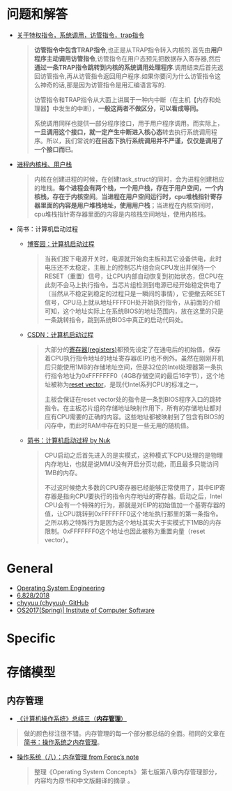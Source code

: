 # 问题和解答

- [关于特权指令，系统调用，访管指令，trap指令](http://www.cskaoyan.com/thread-183370-1-1.html)

  > **访管指令中包含TRAP指令**,也正是从TRAP指令转入内核的.首先由**用户程序主动调用访管指令**,访管指令在用户态预先把数据存入寄存器,然后**通过一条TRAP指令跳转到内核的系统调用处理程序**.调用结束后首先返回访管指令,再从访管指令返回用户程序.如果你要问为什么访管指令这么神奇的话,那是因为访管指令是用汇编语言写的. 
  >
  > 访管指令和TRAP指令从大面上讲属于一种内中断（在主机【内存和处理器】中发生的中断），**一般这两者不做区分，可以看成等同。** 
  >
  > 系统调用同样也提供一部分程序接口，用于用户程序调用。而实际上，**一旦调用这个接口，就一定产生中断进入核心态**转去执行系统调用程序。所以，我们常说的**在目态下执行系统调用并不严谨，仅仅是调用了一个接口而已**。 

- [进程内核栈、用户栈](https://blog.csdn.net/bailyzheng/article/details/8015618)

  > 内核在创建进程的时候，在创建task_struct的同时，会为进程创建相应的堆栈。**每个进程会有两个栈，一个用户栈，存在于用户空间，一个内核栈，存在于内核空间**。**当进程在用户空间运行时，cpu堆栈指针寄存器里面的内容是用户堆栈地址，使用用户栈**；当进程在内核空间时，cpu堆栈指针寄存器里面的内容是内核栈空间地址，使用内核栈。 

- 简书：计算机启动过程

  - [博客园：计算机启动过程](https://www.cnblogs.com/Braveliu/p/3305975.html ) 

    > <!--例子古老，然而解释足够清楚，流程图足够详细。大好-->
    >
    > 当我们按下电源开关时，电源就开始向主板和其它设备供电，此时电压还不太稳定，主板上的控制芯片组会向CPU发出并保持一个RESET（重置）信号，让CPU内部自动恢复到初始状态，但CPU在此刻不会马上执行指令。当芯片组检测到电源已经开始稳定供电了（当然从不稳定到稳定的过程只是一瞬间的事情），它便撤去RESET信号，CPU马上就从地址FFFF0H处开始执行指令，从前面的介绍可知，这个地址实际上在系统BIOS的地址范围内，放在这里的只是一条跳转指令，跳到系统BIOS中真正的启动代码处。 

  - [CSDN：计算机启动过程](https://blog.csdn.net/langb2014/article/details/79370818)

    > <!--对CPU进入正常工作，执行BIOS之前的解释很详细。-->

    > 大部分的[寄存器(registers)](http://en.wikipedia.org/wiki/Processor_register)都预先设定了在通电后的初始值，保存着CPU执行指令地址的地址寄存器(EIP)也不例外。虽然在刚刚开机后只能使用1MB的存储地址空间，但是32位的Intel处理器第一条执行指令地址为0xFFFFFFF0（4GB存储空间的最后16字节），这个地址被称为[reset vector](http://en.wikipedia.org/wiki/Reset_vector)，是现代Intel系列CPU的标准之一。
    >
    > 主板会保证在reset vector处的指令是一条到BIOS程序入口的跳转指令。在主板芯片组的存储地址映射作用下，所有的存储地址都对应有CPU需要的正确的内容。这些地址都被映射到了包含有BIOS的闪存中，而此时RAM中存在的只是一些无用的随机值。

  - [简书：计算机启动过程 by Nuk](https://www.jianshu.com/p/dcca1543d719) <!--图配的不错，解释很差-->

    > CPU启动之后首先进入的是实模式，这种模式下CPU处理的是物理内存地址，也就是说MMU没有开启分页功能，而且最多只能访问1MB的内存。
    >
    > 不过这时候绝大多数的CPU寄存器已经能够正常使用了，其中EIP寄存器是指向CPU要执行的指令内存地址的寄存器。启动之后，Intel CPU会有一个特殊的行为，那就是对EIP的初始值加一个基寄存器的值，让CPU跳转到0xFFFFFFF0这个地址执行那里的第一条指令。之所以称之特殊行为是因为这个地址其实大于实模式下1MB的内存限制。0xFFFFFFF0这个地址也因此被称为重置向量（reset vector）。

# General

- [Operating System Engineering](https://pdos.csail.mit.edu/6.828/2014/xv6.html)
- [6.828/2018](https://pdos.csail.mit.edu/6.828/2017/)
- [chyyuu (chyyuu)· GitHub](https://github.com/chyyuu/)
- [OS2017(Spring)| Institute of Computer Software](http://moon.nju.edu.cn/people/fengxu/OS2017)

# Specific

# 存储模型

## 内存管理

-  [《计算机操作系统》总结三（**内存管理**）](https://blog.csdn.net/bigpudding24/article/details/48655055)

  > 做的颜色标注很不错。内存管理的每一个部分都总结的全面。相同的文章在[简书：操作系统之内存管理](https://www.jianshu.com/p/901689c7820d)。

- [操作系统（八）：内存管理 from Forec’s note](http://blog.forec.cn/2017/01/03/os-concepts-8/)

  > 整理《Operating System Concepts》 第七版第八章内存管理部分，内容均为原书和中文版翻译的摘录 。